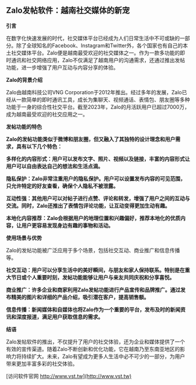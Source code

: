 ## **Zalo发帖软件：越南社交媒体的新宠**
**引言**

在数字化快速发展的时代，社交媒体平台已经成为人们日常生活中不可或缺的一部分。除了全球知名的Facebook、Instagram和Twitter外，各个国家也有自己的本土社交媒体平台。Zalo便是越南最受欢迎的社交媒体之一。作为一款多功能的即时通讯和社交网络应用，Zalo不仅满足了越南用户的沟通需求，还通过推出发帖功能，进一步增强了用户互动与内容分享的体验。

**Zalo的背景介绍**

Zalo由越南科技公司VNG Corporation于2012年推出。经过多年的发展，Zalo已经从一款简单的即时通讯工具，成长为集聊天、视频通话、表情包、朋友圈等多种功能于一身的综合性社交平台。截至2023年，Zalo的月活跃用户已超过7000万，成为越南最受欢迎的社交应用之一。

**发帖功能的特色**

**Zalo的发帖功能类似于微博和朋友圈，但又融入了其独特的设计理念和用户需求，具有以下几个特色：**

**多样化的内容形式：用户可以发布文字、照片、视频以及链接，丰富的内容形式让用户可以自由表达自己的想法和生活点滴。**

**隐私保护：Zalo非常注重用户的隐私保护。用户可以设置发布内容的可见范围，只允许特定的好友查看，确保个人隐私不被泄露。**

**互动性强：其他用户可以对帖子进行点赞、评论和转发，增强了用户之间的互动与交流。同时，Zalo还推出了表情包评论功能，让互动变得更加生动有趣。**

**本地化内容推荐：Zalo会根据用户的地理位置和兴趣偏好，推荐本地化的优质内容，让用户更容易发现身边有趣的事物和活动。**

**使用场景与优势**

Zalo的发帖功能被广泛应用于多个场景，包括社交互动、商业推广和信息传播等。

**社交互动：用户可以分享生活中的美好瞬间，与朋友和家人保持联系。特别是在重大节日或个人重要时刻，发帖功能能够让用户与亲友共同庆祝和分享喜悦。**

**商业推广：许多企业和商家利用Zalo发帖功能进行产品宣传和品牌推广。通过发布精美的图片和详细的产品介绍，吸引潜在客户，提高销售额。**

**信息传播：新闻媒体和自媒体也将Zalo作为一个重要的平台，发布及时的新闻资讯和深度报道，满足用户获取信息的需求。**

**结语**

Zalo发帖软件的推出，不仅提升了用户的社交体验，还为企业和媒体提供了一个有效的宣传渠道。随着Zalo不断创新和优化功能，它在越南乃至东南亚地区的影响力将持续扩大。未来，Zalo有望成为更多人生活中必不可少的一部分，为用户带来更加丰富多彩的社交体验。


[访问软件官网 http://www.vst.tw](http://www.vst.tw)

